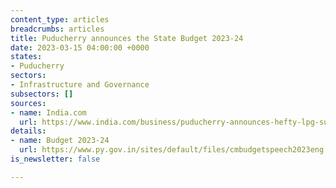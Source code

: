 ```yaml
---
content_type: articles
breadcrumbs: articles
title: Puducherry announces the State Budget 2023-24
date: 2023-03-15 04:00:00 +0000
states:
- Puducherry
sectors:
- Infrastructure and Governance
subsectors: []
sources:
- name: India.com
  url: https://www.india.com/business/puducherry-announces-hefty-lpg-subsidy-of-rs-300-for-all-families-puducherry-budget-2023-5942179/
details:
- name: Budget 2023-24
  url: https://www.py.gov.in/sites/default/files/cmbudgetspeech2023eng.pdf
is_newsletter: false

---
```

